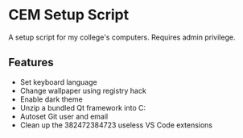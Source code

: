 # CEM Setup Script
A setup script for my college's computers. Requires admin privilege.

## Features
- Set keyboard language
- Change wallpaper using registry hack
- Enable dark theme
- Unzip a bundled Qt framework into C:
- Autoset Git user and email
- Clean up the 382472384723 useless VS Code extensions
